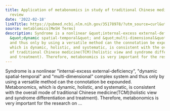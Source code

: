 ```yaml
---
title: Application of metabonomics in study of traditional Chinese medicine syndrome:a
  review
date: '2022-02-18'
linkTitle: https://pubmed.ncbi.nlm.nih.gov/35178978/?utm_source=curl&utm_medium=rss&utm_campaign=pubmed-2&utm_content=1Zkrxt7ktlCbHBXEV3v65xxSnkSWNsJ1A6Fq3gBniKhGfIUslK&fc=20210907212339&ff=20220222195949&v=2.17.5
source: metablomics[MeSH Terms]
description: Syndrome is a nonlinear &quot;internal-excess external-deficiency&quot;,
  &quot;dynamic spatial-temporal&quot; and &quot;multi-dimensional&quot; complex system
  and thus only by using a versatile method can the connotation be expounded. Metabonomics,
  which is dynamic, holistic, and systematic, is consistent with the overall mode
  of traditional Chinese medicine(TCM)(holistic view and syndrome differentiation
  and treatment). Therefore, metabonomics is very important for the research on ...
---
```

Syndrome is a nonlinear &quot;internal-excess external-deficiency&quot;, &quot;dynamic spatial-temporal&quot; and &quot;multi-dimensional&quot; complex system and thus only by using a versatile method can the connotation be expounded. Metabonomics, which is dynamic, holistic, and systematic, is consistent with the overall mode of traditional Chinese medicine(TCM)(holistic view and syndrome differentiation and treatment). Therefore, metabonomics is very important for the research on ...